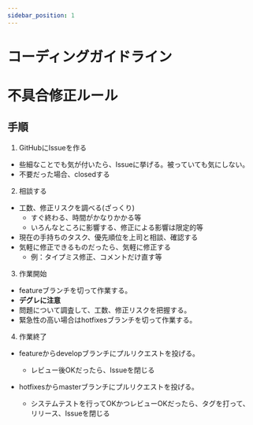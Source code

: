 ```yaml
---
sidebar_position: 1
---
```


# コーディングガイドライン

# 不具合修正ルール
## 手順
1. GitHubにIssueを作る
* 些細なことでも気が付いたら、Issueに挙げる。被っていても気にしない。
* 不要だった場合、closedする

2. 相談する
* 工数、修正リスクを調べる(ざっくり)
  * すぐ終わる、時間がかなりかかる等
  * いろんなところに影響する、修正による影響は限定的等
* 現在の手持ちのタスク、優先順位を上司と相談、確認する
* 気軽に修正できるものだったら、気軽に修正する
  * 例：タイプミス修正、コメントだけ直す等

3. 作業開始
* featureブランチを切って作業する。
* **デグレに注意**
* 問題について調査して、工数、修正リスクを把握する。
* 緊急性の高い場合はhotfixesブランチを切って作業する。

4. 作業終了
* featureからdevelopブランチにプルリクエストを投げる。
  * レビュー後OKだったら、Issueを閉じる

* hotfixesからmasterブランチにプルリクエストを投げる。
  * システムテストを行ってOKかつレビューOKだったら、タグを打って、リリース、Issueを閉じる